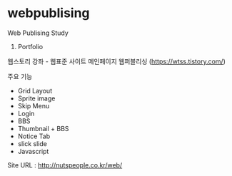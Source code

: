 # webpublising
Web Publising Study

1. Portfolio

  웹스토리 강좌 - 웹표준 사이트 메인페이지 웹퍼블리싱 (https://wtss.tistory.com/)

  주요 기능
  - Grid Layout
  - Sprite image 
  - Skip Menu
  - Login
  - BBS
  - Thumbnail + BBS 
  - Notice Tab
  - slick slide
  - Javascript

  Site URL : http://nutspeople.co.kr/web/


